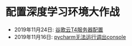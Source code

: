 # 配置深度学习环境大作战  
  * 2019年11月24日: [谷歌云T4服务器配置](./2019-11-24-谷歌云T4服务器配置.md)  
  * 2019年11月16日: [pycharm无法运行调出console](./2019-11-16-pycharm无法运行调出console.md)  
